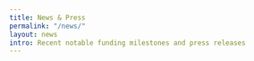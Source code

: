 ```yaml
---
title: News & Press
permalink: "/news/"
layout: news
intro: Recent notable funding milestones and press releases
---
```

